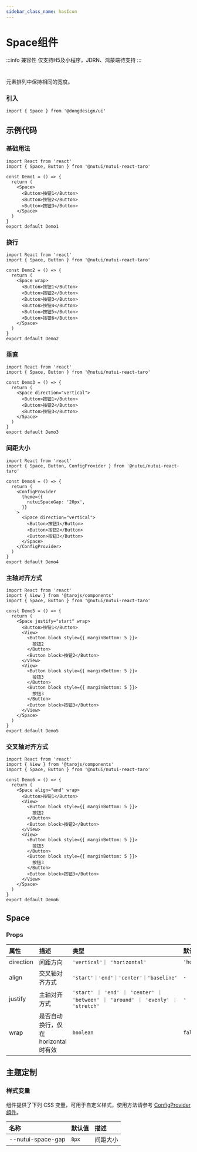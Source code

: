 ```yaml
---
sidebar_class_name: hasIcon
---
```


# Space组件

:::info 兼容性
仅支持H5及小程序，JDRN、鸿蒙端待支持
:::

#

元素排列中保持相同的宽度。

### 引入

```tsx
import { Space } from '@dongdesign/ui'
```

## 示例代码

### 基础用法

```tsx
import React from 'react'
import { Space, Button } from '@nutui/nutui-react-taro'

const Demo1 = () => {
  return (
    <Space>
      <Button>按钮1</Button>
      <Button>按钮2</Button>
      <Button>按钮3</Button>
    </Space>
  )
}
export default Demo1
```

### 换行

```tsx
import React from 'react'
import { Space, Button } from '@nutui/nutui-react-taro'

const Demo2 = () => {
  return (
    <Space wrap>
      <Button>按钮1</Button>
      <Button>按钮2</Button>
      <Button>按钮3</Button>
      <Button>按钮4</Button>
      <Button>按钮5</Button>
      <Button>按钮6</Button>
    </Space>
  )
}
export default Demo2
```

### 垂直

```tsx
import React from 'react'
import { Space, Button } from '@nutui/nutui-react-taro'

const Demo3 = () => {
  return (
    <Space direction="vertical">
      <Button>按钮1</Button>
      <Button>按钮2</Button>
      <Button>按钮3</Button>
    </Space>
  )
}
export default Demo3
```

### 间距大小

```tsx
import React from 'react'
import { Space, Button, ConfigProvider } from '@nutui/nutui-react-taro'

const Demo4 = () => {
  return (
    <ConfigProvider
      theme={{
        nutuiSpaceGap: '20px',
      }}
    >
      <Space direction="vertical">
        <Button>按钮1</Button>
        <Button>按钮2</Button>
        <Button>按钮3</Button>
      </Space>
    </ConfigProvider>
  )
}
export default Demo4
```

### 主轴对齐方式

```tsx
import React from 'react'
import { View } from '@tarojs/components'
import { Space, Button } from '@nutui/nutui-react-taro'

const Demo5 = () => {
  return (
    <Space justify="start" wrap>
      <Button>按钮1</Button>
      <View>
        <Button block style={{ marginBottom: 5 }}>
          按钮2
        </Button>
        <Button block>按钮2</Button>
      </View>
      <View>
        <Button block style={{ marginBottom: 5 }}>
          按钮3
        </Button>
        <Button block style={{ marginBottom: 5 }}>
          按钮3
        </Button>
        <Button block>按钮3</Button>
      </View>
    </Space>
  )
}
export default Demo5
```

### 交叉轴对齐方式

```tsx
import React from 'react'
import { View } from '@tarojs/components'
import { Space, Button } from '@nutui/nutui-react-taro'

const Demo6 = () => {
  return (
    <Space align="end" wrap>
      <Button>按钮1</Button>
      <View>
        <Button block style={{ marginBottom: 5 }}>
          按钮2
        </Button>
        <Button block>按钮2</Button>
      </View>
      <View>
        <Button block style={{ marginBottom: 5 }}>
          按钮3
        </Button>
        <Button block style={{ marginBottom: 5 }}>
          按钮3
        </Button>
        <Button block>按钮3</Button>
      </View>
    </Space>
  )
}
export default Demo6
```

## Space

### Props

| 属性 | 描述 | 类型 | 默认值 |
| :--- | :--- | :--- | :--- |
| direction | 间距方向 | `'vertical'｜ 'horizontal'` | `'horizontal'` |
| align | 交叉轴对齐方式 | `'start'｜'end'｜'center'｜'baseline'` | `-` |
| justify | 主轴对齐方式 | `'start' ｜ 'end' ｜ 'center' ｜ 'between' ｜ 'around' ｜ 'evenly' ｜ 'stretch'` | `-` |
| wrap | 是否自动换行，仅在 horizontal 时有效 | `boolean` | `false` |

## 主题定制

### 样式变量

组件提供了下列 CSS 变量，可用于自定义样式，使用方法请参考 [ConfigProvider 组件](/components/config-provider)。

| 名称 | 默认值 | 描述 |
| :--- | :--- | :--- |
| \--nutui-space-gap | `8px` | 间距大小 |
